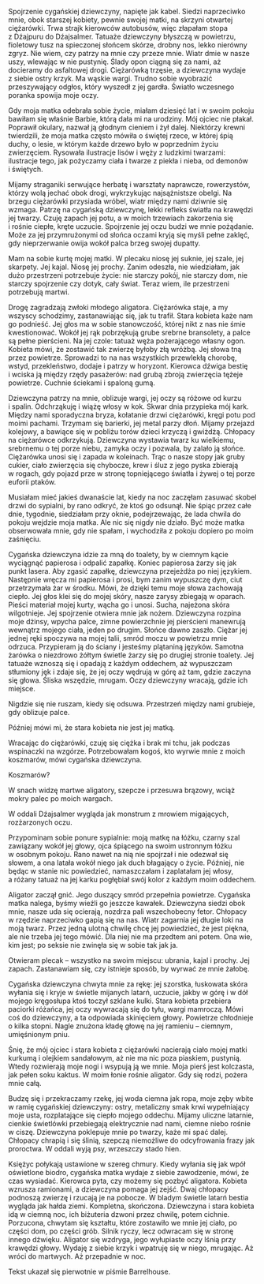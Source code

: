 Spojrzenie cygańskiej dziewczyny, napięte jak kabel. Siedzi naprzeciwko mnie, obok starszej kobiety, pewnie swojej matki, na skrzyni otwartej ciężarówki. Trwa strajk kierowców autobusów, więc złapałam stopa z&nbsp;Dźajpuru do Dźajsalmer. Tatuaże dziewczyny błyszczą w&nbsp;powietrzu, fioletowy tusz na spieczonej słońcem skórze, drobny nos, lekko nierówny zgryz. Nie wiem, czy patrzy na mnie czy przeze mnie. Wiatr dmie w&nbsp;nasze uszy, wlewając w&nbsp;nie pustynię. Ślady opon ciągną się za nami, aż docieramy do asfaltowej drogi. Ciężarówką trzęsie, a&nbsp;dziewczyna wydaje z&nbsp;siebie ostry krzyk. Ma wąskie wargi. Trudno sobie wyobrazić przeszywający odgłos, który wyszedł z&nbsp;jej gardła. Światło wczesnego poranka spowija moje oczy.

Gdy moja matka odebrała sobie życie, miałam dziesięć lat i&nbsp;w&nbsp;swoim pokoju bawiłam się właśnie Barbie, którą dała mi na urodziny. Mój ojciec nie płakał. Poprawił okulary, nazwał ją głodnym cieniem i&nbsp;żył dalej. Niektórzy krewni twierdzili, że moja matka często mówiła o&nbsp;świętej rzece, w&nbsp;której śpią duchy, o&nbsp;lesie, w&nbsp;którym każde drzewo było w&nbsp;poprzednim życiu zwierzęciem. Rysowała ilustracje lisów i&nbsp;węży z&nbsp;ludzkimi twarzami: ilustracje tego, jak pożyczamy ciała i&nbsp;twarze z&nbsp;piekła i&nbsp;nieba, od demonów i&nbsp;świętych.

Mijamy straganiki serwujące herbatę i&nbsp;warsztaty naprawcze, rowerzystów, którzy wolą jechać obok drogi, wykrzykując najsążnistsze obelgi. Na brzegu ciężarówki przysiada wróbel, wiatr między nami dziwnie się wzmaga. Patrzę na cygańską dziewczynę, lekki refleks światła na krawędzi jej twarzy. Czuję zapach jej potu, a&nbsp;w&nbsp;moich trzewiach zakorzenia się i&nbsp;rośnie ciepłe, kręte uczucie. Spojrzenie jej oczu budzi we mnie pożądanie. Może za jej przymrużonymi od słońca oczami kryją się myśli pełne zaklęć, gdy nieprzerwanie owija wokół palca brzeg swojej dupatty.

Mam na sobie kurtę mojej matki. W&nbsp;plecaku niosę jej suknie, jej szale, jej skarpety. Jej kajal. Niosę jej prochy. Zanim odeszła, nie wiedziałam, jak dużo przestrzeni potrzebuje życie: nie starczy pokój, nie starczy dom, nie starczy spojrzenie czy dotyk, cały świat. Teraz wiem, ile przestrzeni potrzebują martwi.

Drogę zagradzają zwłoki młodego aligatora. Ciężarówka staje, a&nbsp;my wszyscy schodzimy, zastanawiając się, jak tu trafił. Stara kobieta każe nam go podnieść. Jej głos ma w&nbsp;sobie stanowczość, której nikt z&nbsp;nas nie śmie kwestionować. Wokół jej rąk pobrzękują grube srebrne bransolety, a&nbsp;palce są pełne pierścieni. Na jej czole: tatuaż węża pożerającego własny ogon. Kobieta mówi, że zostawić tak zwierzę byłoby złą wróżbą. Jej słowa tną przez powietrze. Sprowadzi to na nas wszystkich przewlekłą chorobę, wstyd, przekleństwo, dodaje i&nbsp;patrzy w&nbsp;horyzont. Kierowca dźwiga bestię i&nbsp;wciska ją między rzędy pasażerów: nad grubą zbroją zwierzęcia tężeje powietrze. Cuchnie ściekami i&nbsp;spaloną gumą.

Dziewczyna patrzy na mnie, oblizuje wargi, jej oczy są różowe od kurzu i&nbsp;spalin. Odchrząkuję i&nbsp;wiążę włosy w&nbsp;kok. Skwar dnia przypieka mój kark. Między nami sporadyczna bryza, kołatanie drzwi ciężarówki, kręgi potu pod moimi pachami. Trzymam się barierki, jej metal parzy dłoń. Mijamy przejazd kolejowy, a&nbsp;bawiące się w&nbsp;pobliżu torów dzieci krzyczą i&nbsp;gwiżdżą. Chłopacy na ciężarówce odkrzykują. Dziewczyna wystawia twarz ku wielkiemu, srebrnemu o&nbsp;tej porze niebu, zamyka oczy i&nbsp;pozwala, by zalało ją słońce. Ciężarówka unosi się i&nbsp;zapada w&nbsp;koleinach. Trąc o&nbsp;nasze stopy jak gruby cukier, ciało zwierzęcia się chybocze, krew i&nbsp;śluz z&nbsp;jego pyska zbierają w&nbsp;rogach, gdy pojazd prze w&nbsp;stronę topniejącego światła i&nbsp;żywej o&nbsp;tej porze euforii ptaków.

Musiałam mieć jakieś dwanaście lat, kiedy na noc zaczęłam zasuwać skobel drzwi do sypialni, by rano odkryć, że ktoś go odsunął. Nie śpiąc przez całe dnie, tygodnie, siedziałam przy oknie, podejrzewając, że lada chwila do pokoju wejdzie moja matka. Ale nic się nigdy nie działo. Być może matka obserwowała mnie, gdy nie spałam, i&nbsp;wychodziła z&nbsp;pokoju dopiero po moim zaśnięciu.

Cygańska dziewczyna idzie za mną do toalety, by w&nbsp;ciemnym kącie wyciągnąć papierosa i&nbsp;odpalić zapałkę. Koniec papierosa żarzy się jak punkt lasera. Aby zgasić zapałkę, dziewczyna przejeżdża po niej językiem. Następnie wręcza mi papierosa i&nbsp;prosi, bym zanim wypuszczę dym, ciut przetrzymała żar w&nbsp;środku. Mówi, że dzięki temu moje słowa zachowają ciepło. Jej głos klei się do mojej skóry, nasze zarysy zbiegają w&nbsp;oparach. Pieści materiał mojej kurty, wącha go i&nbsp;unosi. Sucha, najeżona skóra wilgotnieje. Jej spojrzenie otwiera mnie jak nożem. Dziewczyna rozpina moje dżinsy, wpycha palce, zimne powierzchnie jej pierścieni manewrują wewnątrz mojego ciała, jeden po drugim. Słońce dawno zaszło. Ciężar jej jednej ręki spoczywa na mojej talii, smród moczu w&nbsp;powietrzu mnie odrzuca. Przypieram ją do ściany i&nbsp;jesteśmy plątaniną języków. Samotna żarówka o&nbsp;niezdrowo żółtym świetle żarzy się po drugiej stronie toalety. Jej tatuaże wznoszą się i&nbsp;opadają z&nbsp;każdym oddechem, aż wypuszczam stłumiony jęk i&nbsp;zdaje się, że jej oczy wędrują w&nbsp;górę aż tam, gdzie zaczyna się głowa. Śliska wszędzie, mrugam. Oczy dziewczyny wracają, gdzie ich miejsce.

Nigdzie się nie ruszam, kiedy się odsuwa. Przestrzeń między nami grubieje, gdy oblizuje palce.

Później mówi mi, że stara kobieta nie jest jej matką.

Wracając do ciężarówki, czuję się ciężka i&nbsp;brak mi tchu, jak podczas wspinaczki na wzgórze. Potrzebowałam kogoś, kto wyrwie mnie z&nbsp;moich koszmarów, mówi cygańska dziewczyna.

Koszmarów?

W&nbsp;snach widzę martwe aligatory, szepcze i&nbsp;przesuwa brązowy, wciąż mokry palec po moich wargach.

W&nbsp;oddali Dźajsalmer wygląda jak monstrum z&nbsp;mrowiem migających, rozżarzonych oczu.

Przypominam sobie ponure sypialnie: moją matkę na łóżku, czarny szal zawiązany wokół jej głowy, ojca śpiącego na swoim ustronnym łóżku w&nbsp;osobnym pokoju. Rano nawet na nią nie spojrzał i&nbsp;nie odezwał się słowem, a&nbsp;ona latała wokół niego jak duch błagający o&nbsp;życie. Później, nie będąc w&nbsp;stanie nic powiedzieć, namaszczałam i&nbsp;zaplatałam jej włosy, a&nbsp;różany tatuaż na jej karku pogłębiał swój kolor z&nbsp;każdym moim oddechem.

Aligator zaczął gnić. Jego duszący smród przepełnia powietrze. Cygańska matka nalega, byśmy wieźli go jeszcze kawałek. Dziewczyna siedzi obok mnie, nasze uda się ocierają, nozdrza pali wszechobecny fetor. Chłopacy w&nbsp;rzędzie naprzeciwko gapią się na nas. Wiatr zagarnia jej długie loki na moją twarz. Przez jedną ulotną chwilę chcę jej powiedzieć, że jest piękna, ale nie trzeba jej tego mówić. Dla niej nie ma przedtem ani potem. Ona wie, kim jest; po seksie nie zwinęła się w&nbsp;sobie tak jak ja.

Otwieram plecak – wszystko na swoim miejscu: ubrania, kajal i&nbsp;prochy. Jej zapach. Zastanawiam się, czy istnieje sposób, by wyrwać ze mnie żałobę.

Cygańska dziewczyna chwyta mnie za rękę: jej szorstka, łuskowata skóra wyłania się i&nbsp;kryje w&nbsp;świetle mijanych latarń, uczucie, jakby w&nbsp;górę i&nbsp;w&nbsp;dół mojego kręgosłupa ktoś toczył szklane kulki. Stara kobieta przebiera paciorki różańca, jej oczy wywracają się do tyłu, wargi mamroczą. Mówi coś do dziewczyny, a&nbsp;ta odpowiada skinięciem głowy. Powietrze chłodnieje o&nbsp;kilka stopni. Nagle znużona kładę głowę na jej ramieniu – ciemnym, umięśnionym pniu.

Śnię, że mój ojciec i&nbsp;stara kobieta z&nbsp;ciężarówki nacierają ciało mojej matki kurkumą i&nbsp;olejkiem sandałowym, aż nie ma nic poza piaskiem, pustynią. Wtedy rozwierają moje nogi i&nbsp;wsypują ją we mnie. Moja pierś jest kolczasta, jak pełen soku kaktus. W&nbsp;moim łonie rośnie aligator. Gdy się rodzi, pożera mnie całą.

Budzę się i&nbsp;przekraczamy rzekę, jej woda ciemna jak ropa, moje zęby wbite w&nbsp;ramię cygańskiej dziewczyny: ostry, metaliczny smak krwi wypełniający moje usta, rozplatające się ciepło mojego oddechu. Mijamy uliczne latarnie, cienkie świetlówki przebiegają elektrycznie nad nami, ciemne niebo rośnie w&nbsp;ciszę. Dziewczyna poklepuje mnie po twarzy, każe mi spać dalej. Chłopacy chrapią i&nbsp;się ślinią, szepczą niemożliwe do odcyfrowania frazy jak proroctwa. W&nbsp;oddali wyją psy, wrzeszczy stado hien.

Księżyc połykają ustawione w&nbsp;szereg chmury. Kiedy wyłania się jak wpół oświetlone biodro, cygańska matka wydaje z&nbsp;siebie zawodzenie, mówi, że czas wysiadać. Kierowca pyta, czy możemy się pozbyć aligatora. Kobieta wzrusza ramionami, a&nbsp;dziewczyna pomaga jej zejść. Dwaj chłopacy podnoszą zwierzę i&nbsp;rzucają je na pobocze. W&nbsp;bladym świetle latarń bestia wygląda jak hałda ziemi. Kompletna, skończona. Dziewczyna i&nbsp;stara kobieta idą w&nbsp;ciemną noc, ich biżuteria dzwoni przez chwilę, potem cichnie. Porzucona, chwytam się kształtu, które zostawiło we mnie jej ciało, po części dom, po części grób. Silnik ryczy, lecz odwracam się w&nbsp;stronę innego dźwięku. Aligator się wzdryga, jego wyłupiaste oczy lśnią przy krawędzi głowy. Wydaję z&nbsp;siebie krzyk i&nbsp;wpatruję się w&nbsp;niego, mrugając. Aż wróci do martwych. Aż przepadnie w&nbsp;noc.

<credits>Tekst ukazał się pierwotnie w&nbsp;piśmie Barrelhouse.</credits>